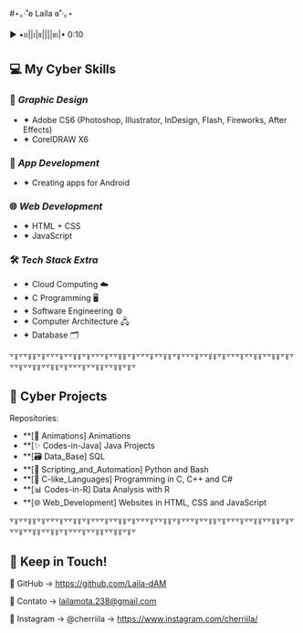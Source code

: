 #⋆｡‧˚ʚ Laila ɞ˚‧｡⋆

▶︎ •၊၊||၊|။||||။‌‌‌‌‌၊|• 0:10


## 💻 **My Cyber Skills**  
### 🎨 *Graphic Design*
- ✦ Adobe CS6 (Photoshop, Illustrator, InDesign, Flash, Fireworks, After Effects)  
- ✦ CorelDRAW X6  

### 📱 *App Development*  
- ✦ Creating apps for Android  

### 🌐 *Web Development*  
- ✦ HTML + CSS  
- ✦ JavaScript  

### 🛠️ *Tech Stack Extra*  
- ✦ Cloud Computing ☁️
- ✦ C Programming 🖥️
- ✦ Software Engineering ⚙️
- ✦ Computer Architecture 🖧
- ✦ Database 🗂️

꒷꒦꒷꒷꒦꒦꒷꒦꒷꒷꒷꒦꒷꒷꒦꒦꒷꒦꒷꒷꒷꒦꒷꒷꒦꒦꒷꒦꒷꒷꒷꒦꒷꒷꒦꒦꒷꒦꒷꒷꒷꒦꒷꒷꒦꒦꒷꒦꒷꒷꒷꒦꒷꒷꒦꒦꒷꒷꒦꒦꒷꒦꒷꒷꒷꒦꒷꒷꒦꒦꒷꒷꒦꒦꒷꒦꒷꒷꒷꒦꒷꒷꒦꒦꒷꒷꒦꒦꒷꒦꒷

## 📂 **Cyber Projects**  

Repositories:

- **[🍒 Animations] Animations
- **[✨ Codes-in-Java] Java Projects
- **[🗃️ Data_Base] SQL
- **[🤖 Scripting_and_Automation] Python and Bash
- **[🔧 C-like_Languages] Programming in C, C++ and C#
- **[📊 Codes-in-R] Data Analysis with R
- **[🌐 Web_Development] Websites in HTML, CSS and JavaScript

꒷꒦꒷꒷꒦꒦꒷꒦꒷꒷꒷꒦꒷꒷꒦꒦꒷꒦꒷꒷꒷꒦꒷꒷꒦꒦꒷꒦꒷꒷꒷꒦꒷꒷꒦꒦꒷꒦꒷꒷꒷꒦꒷꒷꒦꒦꒷꒦꒷꒷꒷꒦꒷꒷꒦꒦꒷꒷꒦꒦꒷꒦꒷꒷꒷꒦꒷꒷꒦꒦꒷꒷꒦꒦꒷꒦꒷꒷꒷꒦꒷꒷꒦꒦꒷꒷꒦꒦꒷꒦꒷

## 💌 **Keep in Touch!**  
🦈 GitHub → https://github.com/Laila-dAM

🐙 Contato → lailamota.238@gmail.com

🪼 Instagram → @cherriila → https://www.instagram.com/cherriila/